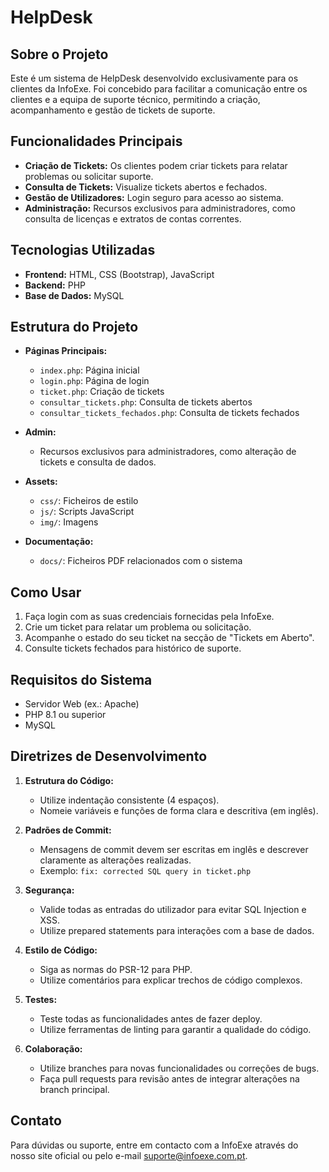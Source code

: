 # HelpDesk

## Sobre o Projeto

Este é um sistema de HelpDesk desenvolvido exclusivamente para os clientes da InfoExe. Foi concebido para facilitar a comunicação entre os clientes e a equipa de suporte técnico, permitindo a criação, acompanhamento e gestão de tickets de suporte.

## Funcionalidades Principais

- **Criação de Tickets:** Os clientes podem criar tickets para relatar problemas ou solicitar suporte.
- **Consulta de Tickets:** Visualize tickets abertos e fechados.
- **Gestão de Utilizadores:** Login seguro para acesso ao sistema.
- **Administração:** Recursos exclusivos para administradores, como consulta de licenças e extratos de contas correntes.

## Tecnologias Utilizadas

- **Frontend:** HTML, CSS (Bootstrap), JavaScript
- **Backend:** PHP
- **Base de Dados:** MySQL

## Estrutura do Projeto

- **Páginas Principais:**
  - `index.php`: Página inicial
  - `login.php`: Página de login
  - `ticket.php`: Criação de tickets
  - `consultar_tickets.php`: Consulta de tickets abertos
  - `consultar_tickets_fechados.php`: Consulta de tickets fechados

- **Admin:**
  - Recursos exclusivos para administradores, como alteração de tickets e consulta de dados.

- **Assets:**
  - `css/`: Ficheiros de estilo
  - `js/`: Scripts JavaScript
  - `img/`: Imagens

- **Documentação:**
  - `docs/`: Ficheiros PDF relacionados com o sistema

## Como Usar

1. Faça login com as suas credenciais fornecidas pela InfoExe.
2. Crie um ticket para relatar um problema ou solicitação.
3. Acompanhe o estado do seu ticket na secção de "Tickets em Aberto".
4. Consulte tickets fechados para histórico de suporte.

## Requisitos do Sistema

- Servidor Web (ex.: Apache)
- PHP 8.1 ou superior
- MySQL

## Diretrizes de Desenvolvimento

1. **Estrutura do Código:**
   - Utilize indentação consistente (4 espaços).
   - Nomeie variáveis e funções de forma clara e descritiva (em inglês).

2. **Padrões de Commit:**
   - Mensagens de commit devem ser escritas em inglês e descrever claramente as alterações realizadas.
   - Exemplo: `fix: corrected SQL query in ticket.php`

3. **Segurança:**
   - Valide todas as entradas do utilizador para evitar SQL Injection e XSS.
   - Utilize prepared statements para interações com a base de dados.

4. **Estilo de Código:**
   - Siga as normas do PSR-12 para PHP.
   - Utilize comentários para explicar trechos de código complexos.

5. **Testes:**
   - Teste todas as funcionalidades antes de fazer deploy.
   - Utilize ferramentas de linting para garantir a qualidade do código.

6. **Colaboração:**
   - Utilize branches para novas funcionalidades ou correções de bugs.
   - Faça pull requests para revisão antes de integrar alterações na branch principal.

## Contato

Para dúvidas ou suporte, entre em contacto com a InfoExe através do nosso site oficial ou pelo e-mail suporte@infoexe.com.pt.
